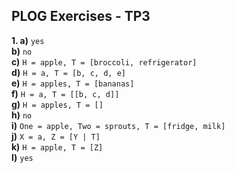 ## PLOG Exercises - TP3

**1. a)** `yes`  
**b)** `no`  
**c)** `H = apple, T = [broccoli, refrigerator]`  
**d)** `H = a, T = [b, c, d, e]`  
**e)** `H = apples, T = [bananas]`  
**f)** `H = a, T = [[b, c, d]]`  
**g)** `H = apples, T = []`  
**h)** `no`  
**i)** `One = apple, Two = sprouts, T = [fridge, milk]`  
**j)** `X = a, Z = [Y | T]`  
**k)** `H = apple, T = [Z]`  
**l)** `yes`